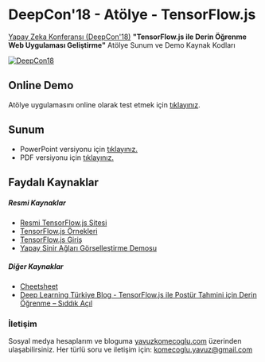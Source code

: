 # DeepCon'18 - Atölye -  TensorFlow.js
[Yapay Zeka Konferansı (DeepCon'18)](http://deepcon.deeplearningturkiye.com/) **"TensorFlow.js ile Derin Öğrenme Web Uygulaması Geliştirme"** Atölye Sunum ve Demo Kaynak Kodları

[![DeepCon18](https://raw.githubusercontent.com/deeplearningturkiye/DeepCon18/master/deepcon_logo.png)](http://deepcon.deeplearningturkiye.com/)

## Online Demo
Atölye uygulamasını online olarak test etmek için [tıklayınız](https://yavuzkomecoglu.github.io/deepcon_demo/).

## Sunum
  - PowerPoint versiyonu için [tıklayınız.](https://github.com/yavuzKomecoglu/deepcon18_atolye_tensorflowJS/blob/master/DeepCon18_sunum.ppt)
  - PDF versiyonu için [tıklayınız.](https://github.com/yavuzKomecoglu/deepcon18_atolye_tensorflowJS/blob/master/DeepCon18_sunum.pdf)

## Faydalı Kaynaklar
##### Resmi Kaynaklar

- [Resmi TensorFlow.js Sitesi](https://js.tensorflow.org/)
- [TensorFlow.js Örnekleri](https://github.com/tensorflow/tfjs-examples)
- [TensorFlow.js Giriş](https://medium.com/tensorflow/introducing-tensorflow-js-machine-learning-in-javascript-bf3eab376db)
- [Yapay Sinir Ağları Görselleştirme Demosu](https://playground.tensorflow.org)

##### Diğer Kaynaklar
- [Cheetsheet](https://towardsdatascience.com/50-tensorflow-js-api-explained-in-5-minutes-tensorflow-js-cheetsheet-4f8c7f9cc8b2)
- [Deep Learning Türkiye Blog - TensorFlow.js ile Postür Tahmini için Derin Öğrenme – Sıddık Açıl](https://medium.com/deep-learning-turkiye/tensorflow-js-ile-post%C3%BCr-tahmini-i%C3%A7in-derin-%C3%B6%C4%9Frenme-l-f040de7355d8)

### İletişim
Sosyal medya hesaplarım ve bloguma [yavuzkomecoglu.com](http://yavuzkomecoglu.com/) üzerinden ulaşabilirsiniz. 
Her türlü soru ve iletişim için: [komecoglu.yavuz@gmail.com](mailto:komecoglu.yavuz@gmail.com) 



